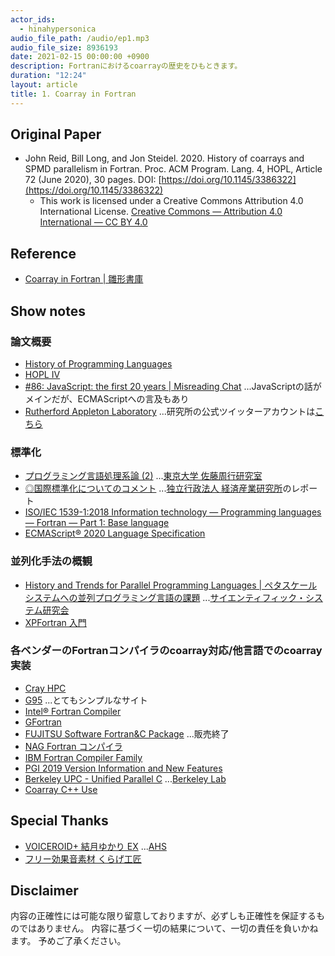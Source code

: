 ```yaml
---
actor_ids:
  - hinahypersonica
audio_file_path: /audio/ep1.mp3
audio_file_size: 8936193
date: 2021-02-15 00:00:00 +0900
description: Fortranにおけるcoarrayの歴史をひもときます。
duration: "12:24"
layout: article
title: 1. Coarray in Fortran
---
```


## Original Paper

- John Reid, Bill Long, and Jon Steidel. 2020. History of coarrays and SPMD parallelism in Fortran. Proc. ACM Program. Lang. 4, HOPL, Article 72 (June 2020), 30 pages. DOI: [https://doi.org/10.1145/3386322](https://doi.org/10.1145/3386322)
  - This work is licensed under a Creative Commons Attribution 4.0 International License. [Creative Commons — Attribution 4.0 International — CC BY 4.0](https://creativecommons.org/licenses/by/4.0/)


## Reference

- [Coarray in Fortran \| 雛形書庫](https://tl.hateblo.jp/entry/2021/01/05/211224)


## Show notes

### 論文概要

- [History of Programming Languages](https://en.wikipedia.org/wiki/History_of_Programming_Languages)
- [HOPL IV](https://hopl4.sigplan.org/)
- [#86: JavaScript: the first 20 years \| Misreading Chat](https://misreading.chat/2020/10/19/86-javascript-the-first-20-years-hopl/) ...JavaScriptの話がメインだが、ECMAScriptへの言及もあり
- [Rutherford Appleton Laboratory](https://stfc.ukri.org/about-us/where-we-work/rutherford-appleton-laboratory/) ...研究所の公式ツイッターアカウントは[こちら](https://twitter.com/rutherfordaplab)


### 標準化

- [プログラミング言語処理系論 (2)](http://www-sato.cc.u-tokyo.ac.jp/SATO.Hiroyuki/PLDI2018/PLDI2018-2.pdf) ...[東京大学 佐藤周行研究室](http://www-sato.cc.u-tokyo.ac.jp/)
- [◎国際標準化についてのコメント](https://www.rieti.go.jp/jp/special/special_report/data/030.pdf) ...[独立行政法人 経済産業研究所](https://www.rieti.go.jp/jp/index.html)のレポート
- [ISO/IEC 1539-1:2018 Information technology — Programming languages — Fortran — Part 1: Base language](https://www.iso.org/standard/72320.html)
- [ECMAScript® 2020 Language Specification](https://www.ecma-international.org/wp-content/uploads/ECMA-262.pdf)


### 並列化手法の概観

- [History and Trends for Parallel Programming Languages \| ペタスケールシステムへの並列プログラミング言語の課題](http://www.ssken.gr.jp/MAINSITE/download/newsletter/2008/20080827-sci-1/lecture-3/ppt.pdf#page=13) ...[サイエンティフィック・システム研究会](http://www.ssken.gr.jp/MAINSITE/index.html)
- [XPFortran 入門](http://www.itc.nagoya-u.ac.jp/pub/pdf/pdf/vol05_02/129_168kaisetu02.pdf)


### 各ベンダーのFortranコンパイラのcoarray対応/他言語でのcoarray実装

- [Cray HPC](https://www.hpe.com/us/en/compute/hpc.html)
- [G95](http://www.g95.org/) ...とてもシンプルなサイト
- [Intel® Fortran Compiler](https://software.intel.com/content/www/us/en/develop/tools/oneapi/components/fortran-compiler.html)
- [GFortran](http://gcc.gnu.org/fortran/)
- [FUJITSU Software Fortran&C Package](https://www.fujitsu.com/jp/products/software/middleware/business-middleware/middleware/fortranc/) ...販売終了
- [NAG Fortran コンパイラ](https://www.nag-j.co.jp/nagfor/)
- [IBM Fortran Compiler Family](https://www.ibm.com/jp-ja/marketplace/ibm-fortran-compiler-family)
- [PGI 2019 Version Information and New Features](https://www.pgroup.com/support/release-2019.htm)
- [Berkeley UPC - Unified Parallel C](https://upc.lbl.gov/) ...[Berkeley Lab](https://www.lbl.gov/)
- [Coarray C++ Use](https://pubs.cray.com/bundle/Cray_C_and_Cplusplus_Reference_Manual_85_C_CPlusPlus_ditaval.xml/page/Coarray_Cplusplus_Use.html)


## Special Thanks

- [VOICEROID+ 結月ゆかり EX](https://www.ah-soft.com/voiceroid/yukari_ex/) ...[AHS](https://www.ah-soft.com/)
- [フリー効果音素材 くらげ工匠](http://www.kurage-kosho.info/)


## Disclaimer

内容の正確性には可能な限り留意しておりますが、必ずしも正確性を保証するものではありません。
内容に基づく一切の結果について、一切の責任を負いかねます。
予めご了承ください。
